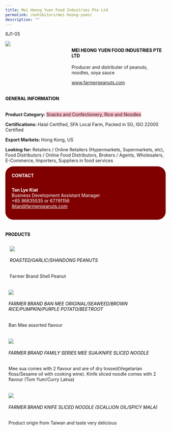 ```yaml
---
title: Mei Heong Yuen Food Industries Pte Ltd
permalink: /exhibitors/mei-heong-yuen/
description: ""
---
```

<head>
	<div class="flex-paragraph">
		<!--hi there! this is a comment and will provide you with instructional guides-->
		<!--insert booth number here!-->
		<p style="text-transform: uppercase">6j1-05</p></div>
			<div class="flex-container" style="display: flex; flex-wrap: wrap;">
				<!--insert DOWNLOAD link of company logo between the " marks!-->
			<div class="card sgds" style="flex: 1 1 40%; display: block;"><img src="https://drive.google.com/uc?id=1w6GVtTm2TiM8_9te33krQ2z37quIRDER&export=download"></div>
	<div class="card-sgds" style="flex: 1 1 58%; display: block; margin-left: 3px">
		<h4 style="text-transform: uppercase; color: black;"><!--insert the exhibitor's name between the <b> tags here--><b>Mei Heong Yuen Food Industries Pte Ltd</b></h4><!--insert the exhibitor's description between the <p> tags here-->
		<p>Producer and distributer of peanuts, noodles, soya sauce</p>
		<!--insert the exhibitor's website link, making sure there is "https:// www." present please. make sure the entire https link goes in between the " marks-->
		<p><a href="https://www.farmerpeanuts.com/" target="_blank"><!--insert the www website link here (no need for https)-->www.farmerpeanuts.com</a></p>
	</div>
</div>
</head>

<body>
	<h4 style="text-transform: uppercase; color: black;"><b>General Information</b></h4>
		<div class="flex-container" style="display: flex; flex-wrap: wrap;">
			<div class="card sgds" style="flex: 1 1 65%; display: block; align-self: stretch">
			<div class="flex-paragraph">
			<p><b>Product Category: </b><span style=" background-color: pink; border-radius: 10 px;"><!--insert the exhibitor's pdt cat between the <p> tags here-->Snacks and Confectionery, Rice and Noodles</span></p> 
				<p><b>Certifications: </b><!--insert all the exhibitor's certifications between the </b> and </p> here-->Halal Certified, SFA Local Farm, Packed in SG, ISO 22000 Certified</p>
			<p><b>Export Markets: </b><!--insert all the exhibitor's export markets between the </b> and </p> here-->Hong Kong, US</p>
			<p style="margin-bottom: 10px;"><b>Looking for: </b><!--insert all the exhibitor's potential business partners between the </b> and </p> here-->Retailers / Online Retailers (Hypermarkets, Supermarkets, etc), Food Distributors / Online Food Distributors, Brokers / Agents, Wholesalers, E-Commerce, Importers, Suppliers in food services</p>
			</div>
		</div>
		<div class="card sgds" style="flex: 1 1 35%; padding: 10px; display: block; background-color: maroon; border-radius: 25px; align-self: center;">
		<h4 style="color: white; margin-top: 10px; margin-left: 10px;">CONTACT</h4>
		<div class="flex-paragraph">
			<!--replace with exhibitor's: -->
			<p style="padding: 10px; color: white;"><b><!-- POC name-->Tan Lye Kiat</b><br><!-- designation-->Business Development Assistant Manager<br><!--contact number-->+65 96635535 or 67791156<br><!-- for linking purposes, insert their email after "mailto:"...--><a href="mailto:lktan@farmerpeanuts.com" style="color: white;"><!--...and also include the display email before </a> here-->lktan@farmerpeanuts.com</a></p>
		</div>
			</div>
		</div>
	<br>
		<h4 style="text-transform: uppercase; color: black;"><b>products</b></h4>
<div style="display: flex; flex-wrap: wrap;">
  <div class="card sgds" style="flex: 1 1 47%; margin: 10px; display: block;"><!--insert the exhibitor's DOWNLOAD image for product between the " marks here-->
	<div class="flex-image" style="display: block;"><img src="https://drive.google.com/uc?id=1fb9ko4tX0V7TblZxOo2cJ8ko7HZvAnwV&export=download"></div>
	<div class="flex-paragraph">
		<h6 style="text-transform: uppercase; color: black;"><!--insert product name before </h6> and product description after <p>-->Roasted/Garlic/Shandong Peanuts</h6>
		<p>Farmer Brand Shell Peanut</p></div>
	</div>
		<div class="card sgds" style="flex: 1 1 47%; margin: 10px; display: block;">
		<div class="flex-image" style="display: block;"><img src="https://drive.google.com/uc?id=183SCFpINMaejYR6jsPM6D0JB_8fEKpdb&export=download"></div>
	<div class="flex-paragraph">
		<h6 style="text-transform: uppercase; color: black;">  
Farmer Brand Ban Mee Original/Seaweed/Brown rice/pumpkin/purple potato/Beetroot</h6>
		<p>Ban Mee assorted flavour
</p></div>
	</div>
		<div class="card sgds" style="flex: 1 1 47%; margin: 10px; display: block;">
		<div class="flex-image" style="display: block;"><img src="https://drive.google.com/uc?id=1zLMSleWaAfx6nYelU73bIJD10rcD8daR&export=download"></div>
	<div class="flex-paragraph">
		<h6 style="text-transform: uppercase; color: black;">Farmer Brand Family series Mee Sua/Knife Sliced noodle</h6>
		<p>Mee sua comes with 2 flavour and are of dry tossed(Vegetarian floss/Sesame oil with cooking wine). Kinfe sliced noodle comes with 2 flavour (Tom Yum/Curry Laksa)

</p></div>
		</div>
		<div class="card sgds" style="flex: 1 1 47%; margin: 10px; display: block;">
		<div class="flex-image" style="display: block;"><img src="https://drive.google.com/uc?id=1FzhEmUOVWxpAKeoTtYfH6RQASZ81cvg_&export=download"></div>
	<div class="flex-paragraph">
		<h6 style="text-transform: uppercase; color: black;">Farmer Brand Knife Sliced Noodle (Scallion oil/Spicy Mala)</h6>
		<p>Product origin from Taiwan and taste very delicious</p></div>
	</div>
	</div>
</body>